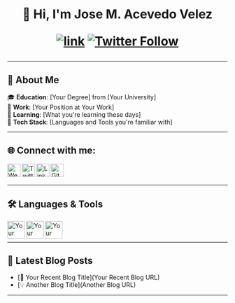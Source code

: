 <h1 align="center">👋 Hi, I'm Jose M. Acevedo Velez 

<div align="center">
  
  [![link](https://img.shields.io/website?label=yourwebsite.com&style=for-the-badge&url=https%3A%2F%2Fyourwebsite.com)](https://yourwebsite.com)
  [![Twitter Follow](https://img.shields.io/twitter/follow/yourhandle?color=1DA1F2&logo=twitter&style=for-the-badge)](https://twitter.com/yourhandle)
  
</div>

---

## 🤝 About Me

🎓 **Education**: [Your Degree] from [Your University]  
🏢 **Work**: [Your Position at Your Work]  
🌱 **Learning**: [What you're learning these days]  
🤖 **Tech Stack**: [Languages and Tools you're familiar with]

---

## 🌐 Connect with me:

[<img align="left" alt="Website" width="30px" src="https://image.flaticon.com/icons/png/512/888/888449.png" />][website]
[<img align="left" alt="Twitter" width="30px" src="https://image.flaticon.com/icons/png/512/733/733579.png" />][twitter]
[<img align="left" alt="LinkedIn" width="30px" src="https://image.flaticon.com/icons/png/512/174/174857.png" />][linkedin]
[<img align="left" alt="GitHub" width="30px" src="https://image.flaticon.com/icons/png/512/25/25231.png" />][github]

<br />
<br />

---

## 🛠️ Languages & Tools

<img align="left" alt="Your First Language" width="40px" src="Your First Language Logo URL" />
<img align="left" alt="Your Second Language" width="40px" src="Your Second Language Logo URL" />
<img align="left" alt="Your Third Language" width="40px" src="Your Third Language Logo URL" />

<br />
<br />

---

## 📖 Latest Blog Posts

- [🌟 Your Recent Blog Title](Your Recent Blog URL)
- [💡 Another Blog Title](Another Blog URL)

---

[website]: https://yourwebsite.com
[twitter]: https://twitter.com/yourTwitterHandle
[linkedin]: https://linkedin.com/in/yourLinkedInUsername
[github]: https://github.com/yourGithubUsername
